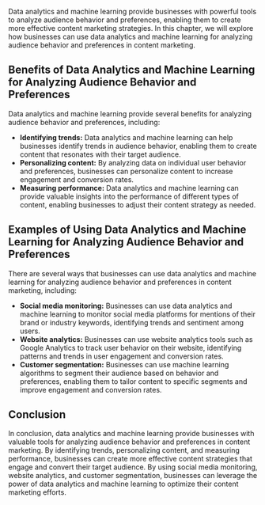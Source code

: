 
Data analytics and machine learning provide businesses with powerful tools to analyze audience behavior and preferences, enabling them to create more effective content marketing strategies. In this chapter, we will explore how businesses can use data analytics and machine learning for analyzing audience behavior and preferences in content marketing.

Benefits of Data Analytics and Machine Learning for Analyzing Audience Behavior and Preferences
-----------------------------------------------------------------------------------------------

Data analytics and machine learning provide several benefits for analyzing audience behavior and preferences, including:

* **Identifying trends:** Data analytics and machine learning can help businesses identify trends in audience behavior, enabling them to create content that resonates with their target audience.
* **Personalizing content:** By analyzing data on individual user behavior and preferences, businesses can personalize content to increase engagement and conversion rates.
* **Measuring performance:** Data analytics and machine learning can provide valuable insights into the performance of different types of content, enabling businesses to adjust their content strategy as needed.

Examples of Using Data Analytics and Machine Learning for Analyzing Audience Behavior and Preferences
-----------------------------------------------------------------------------------------------------

There are several ways that businesses can use data analytics and machine learning for analyzing audience behavior and preferences in content marketing, including:

* **Social media monitoring:** Businesses can use data analytics and machine learning to monitor social media platforms for mentions of their brand or industry keywords, identifying trends and sentiment among users.
* **Website analytics:** Businesses can use website analytics tools such as Google Analytics to track user behavior on their website, identifying patterns and trends in user engagement and conversion rates.
* **Customer segmentation:** Businesses can use machine learning algorithms to segment their audience based on behavior and preferences, enabling them to tailor content to specific segments and improve engagement and conversion rates.

Conclusion
----------

In conclusion, data analytics and machine learning provide businesses with valuable tools for analyzing audience behavior and preferences in content marketing. By identifying trends, personalizing content, and measuring performance, businesses can create more effective content strategies that engage and convert their target audience. By using social media monitoring, website analytics, and customer segmentation, businesses can leverage the power of data analytics and machine learning to optimize their content marketing efforts.

